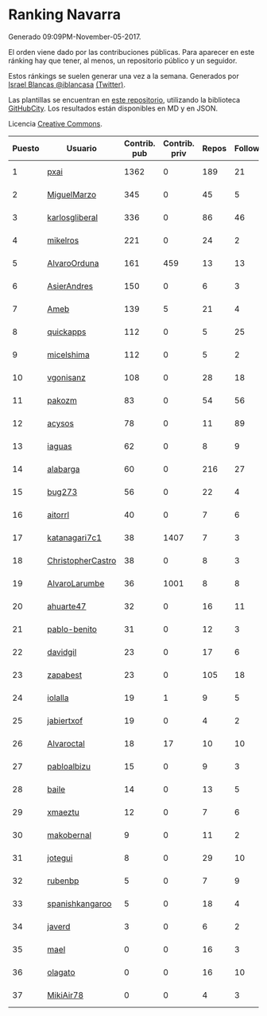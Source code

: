# Ranking Navarra

Generado 09:09PM-November-05-2017.

El orden viene dado por las contribuciones públicas. Para aparecer en este ránking hay que tener, al menos, un repositorio público y un seguidor.

Estos ránkings se suelen generar una vez a la semana. Generados por [Israel Blancas @iblancasa](https://github.com/iblancasa/) [(Twitter)](https://twitter.com/iblancasa).

Las plantillas se encuentran en [este repositorio](https://github.com/iblancasa/GH-Spanish-Ranking), utilizando la biblioteca [GitHubCity](https://github.com/iblancasa/GitHubCity). Los resultados están disponibles en MD y en JSON.

Licencia [Creative Commons](https://creativecommons.org/licenses/by/4.0/).

| Puesto   |  Usuario  | Contrib. pub | Contrib. priv |Repos| Followers | Desde |  Avatar  |
|----------|-----------|--------------|---------------|-----|-----------|-------|----------|
|1|[pxai](https://github.com/pxai)|1362|0|189|21|2011-12-02|![pxai](https://avatars0.githubusercontent.com/u/1235511)|
|2|[MiguelMarzo](https://github.com/MiguelMarzo)|345|0|45|5|2016-09-15|![MiguelMarzo](https://avatars1.githubusercontent.com/u/22213563)|
|3|[karlosgliberal](https://github.com/karlosgliberal)|336|0|86|46|2010-02-10|![karlosgliberal](https://avatars0.githubusercontent.com/u/200922)|
|4|[mikelros](https://github.com/mikelros)|221|0|24|2|2016-09-15|![mikelros](https://avatars1.githubusercontent.com/u/22213811)|
|5|[AlvaroOrduna](https://github.com/AlvaroOrduna)|161|459|13|13|2013-04-26|![AlvaroOrduna](https://avatars0.githubusercontent.com/u/4264243)|
|6|[AsierAndres](https://github.com/AsierAndres)|150|0|6|3|2016-09-23|![AsierAndres](https://avatars1.githubusercontent.com/u/22394419)|
|7|[Ameb](https://github.com/Ameb)|139|5|21|4|2010-09-03|![Ameb](https://avatars2.githubusercontent.com/u/386567)|
|8|[quickapps](https://github.com/quickapps)|112|0|5|25|2011-10-15|![quickapps](https://avatars0.githubusercontent.com/u/1129842)|
|9|[micelshima](https://github.com/micelshima)|112|0|5|2|2014-12-15|![micelshima](https://avatars3.githubusercontent.com/u/10197970)|
|10|[vgonisanz](https://github.com/vgonisanz)|108|0|28|18|2012-05-03|![vgonisanz](https://avatars3.githubusercontent.com/u/1701387)|
|11|[pakozm](https://github.com/pakozm)|83|0|54|56|2012-10-26|![pakozm](https://avatars2.githubusercontent.com/u/2655921)|
|12|[acysos](https://github.com/acysos)|78|0|11|89|2012-04-18|![acysos](https://avatars3.githubusercontent.com/u/1657112)|
|13|[iaguas](https://github.com/iaguas)|62|0|8|9|2013-04-25|![iaguas](https://avatars0.githubusercontent.com/u/4259550)|
|14|[alabarga](https://github.com/alabarga)|60|0|216|27|2009-12-11|![alabarga](https://avatars3.githubusercontent.com/u/166339)|
|15|[bug273](https://github.com/bug273)|56|0|22|4|2010-08-20|![bug273](https://avatars0.githubusercontent.com/u/370630)|
|16|[aitorrl](https://github.com/aitorrl)|40|0|7|6|2010-08-19|![aitorrl](https://avatars2.githubusercontent.com/u/369424)|
|17|[katanagari7c1](https://github.com/katanagari7c1)|38|1407|7|3|2011-05-03|![katanagari7c1](https://avatars1.githubusercontent.com/u/765232)|
|18|[ChristopherCastro](https://github.com/ChristopherCastro)|38|0|8|3|2011-04-25|![ChristopherCastro](https://avatars0.githubusercontent.com/u/749463)|
|19|[AlvaroLarumbe](https://github.com/AlvaroLarumbe)|36|1001|8|8|2013-04-25|![AlvaroLarumbe](https://avatars1.githubusercontent.com/u/4255881)|
|20|[ahuarte47](https://github.com/ahuarte47)|32|0|16|11|2013-09-30|![ahuarte47](https://avatars3.githubusercontent.com/u/5576272)|
|21|[pablo-benito](https://github.com/pablo-benito)|31|0|12|3|2015-05-07|![pablo-benito](https://avatars0.githubusercontent.com/u/12297597)|
|22|[davidgil](https://github.com/davidgil)|23|0|17|6|2012-03-04|![davidgil](https://avatars2.githubusercontent.com/u/1498740)|
|23|[zapabest](https://github.com/zapabest)|23|0|105|18|2012-01-08|![zapabest](https://avatars0.githubusercontent.com/u/1312256)|
|24|[iolalla](https://github.com/iolalla)|19|1|9|5|2010-06-17|![iolalla](https://avatars2.githubusercontent.com/u/308066)|
|25|[jabiertxof](https://github.com/jabiertxof)|19|0|4|2|2013-04-30|![jabiertxof](https://avatars3.githubusercontent.com/u/4304876)|
|26|[Alvaroctal](https://github.com/Alvaroctal)|18|17|10|10|2013-05-29|![Alvaroctal](https://avatars0.githubusercontent.com/u/4562922)|
|27|[pabloalbizu](https://github.com/pabloalbizu)|15|0|9|3|2013-01-09|![pabloalbizu](https://avatars0.githubusercontent.com/u/3223601)|
|28|[baile](https://github.com/baile)|14|0|13|5|2013-07-01|![baile](https://avatars3.githubusercontent.com/u/4908845)|
|29|[xmaeztu](https://github.com/xmaeztu)|12|0|7|6|2011-04-01|![xmaeztu](https://avatars0.githubusercontent.com/u/703490)|
|30|[makobernal](https://github.com/makobernal)|9|0|11|2|2012-12-01|![makobernal](https://avatars0.githubusercontent.com/u/2937992)|
|31|[jotegui](https://github.com/jotegui)|8|0|29|10|2011-02-28|![jotegui](https://avatars3.githubusercontent.com/u/642210)|
|32|[rubenbp](https://github.com/rubenbp)|5|0|7|9|2011-01-18|![rubenbp](https://avatars0.githubusercontent.com/u/570775)|
|33|[spanishkangaroo](https://github.com/spanishkangaroo)|5|0|18|4|2009-10-29|![spanishkangaroo](https://avatars2.githubusercontent.com/u/146285)|
|34|[javerd](https://github.com/javerd)|3|0|6|2|2010-03-08|![javerd](https://avatars2.githubusercontent.com/u/218214)|
|35|[mael](https://github.com/mael)|0|0|16|3|2010-02-10|![mael](https://avatars1.githubusercontent.com/u/200936)|
|36|[olagato](https://github.com/olagato)|0|0|16|10|2009-11-05|![olagato](https://avatars0.githubusercontent.com/u/149179)|
|37|[MikiAir78](https://github.com/MikiAir78)|0|0|4|3|2013-11-07|![MikiAir78](https://avatars1.githubusercontent.com/u/5882570)|
